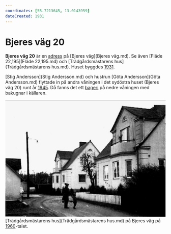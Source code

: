 ```yaml
---
coordinates: [55.7213645, 13.0143959]
dateCreated: 1931
---
```


# Bjeres väg 20

**Bjeres väg 20** är en [adress](adress.md) på [Bjeres väg](Bjeres väg.md). Se även [Fläde 22,195](Fläde 22,195.md) och [Trädgårdsmästarens hus](Trädgårdsmästarens hus.md). Huset byggdes [1931](1931.md).

[Stig Andersson](Stig Andersson.md) och hustrun [Göta Andersson](Göta Andersson.md) flyttade in på andra våningen i det sydöstra huset (Bjeres väg 20) runt år [1945](1945.md). Då fanns det ett [bageri](bageri.md) på nedre våningen med bakugnar i källaren.

![Bjerehof_005](images/Bjerehof_005.png)
[Trädgårdsmästarens hus](Trädgårdsmästarens hus.md) på Bjeres väg på [1960](1960.md)-talet.
